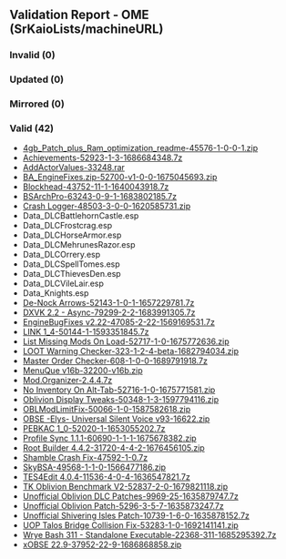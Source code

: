 ## Validation Report - OME (SrKaioLists/machineURL)


### Invalid (0)
### Updated (0)
### Mirrored (0)
### Valid (42)
*  [4gb_Patch_plus_Ram_optimization_readme-45576-1-0-0-1.zip](https://www.nexusmods.com/oblivion/mods/45576/?tab=files&file_id=1000008086)
*  [Achievements-52923-1-3-1686684348.7z](https://www.nexusmods.com/oblivion/mods/52923/?tab=files&file_id=1000034997)
*  [AddActorValues-33248.rar](https://www.nexusmods.com/oblivion/mods/33248/?tab=files&file_id=88252)
*  [BA_EngineFixes.zip-52700-v1-0-0-1675045693.zip](https://www.nexusmods.com/oblivion/mods/52700/?tab=files&file_id=1000033585)
*  [Blockhead-43752-11-1-1640043918.7z](https://www.nexusmods.com/oblivion/mods/43752/?tab=files&file_id=1000029844)
*  [BSArchPro-63243-0-9-1-1683802185.7z](https://www.nexusmods.com/fallout4/mods/63243/?tab=files&file_id=276843)
*  [Crash Logger-48503-3-0-0-1620585731.zip](https://www.nexusmods.com/oblivion/mods/48503/?tab=files&file_id=1000027713)
*  Data_DLCBattlehornCastle.esp
*  Data_DLCFrostcrag.esp
*  Data_DLCHorseArmor.esp
*  Data_DLCMehrunesRazor.esp
*  Data_DLCOrrery.esp
*  Data_DLCSpellTomes.esp
*  Data_DLCThievesDen.esp
*  Data_DLCVileLair.esp
*  Data_Knights.esp
*  [De-Nock Arrows-52143-1-0-1-1657229781.7z](https://www.nexusmods.com/oblivion/mods/52143/?tab=files&file_id=1000031717)
*  [DXVK 2.2 - Async-79299-2-2-1683991305.7z](https://www.nexusmods.com/newvegas/mods/79299/?tab=files&file_id=1000109175)
*  [EngineBugFixes v2.22-47085-2-22-1569169531.7z](https://www.nexusmods.com/oblivion/mods/47085/?tab=files&file_id=1000022995)
*  [LINK 1_4-50144-1-1593351845.7z](https://www.nexusmods.com/oblivion/mods/50144/?tab=files&file_id=1000025153)
*  [List Missing Mods On Load-52717-1-0-1675772636.zip](https://www.nexusmods.com/oblivion/mods/52717/?tab=files&file_id=1000033675)
*  [LOOT Warning Checker-323-1-2-4-beta-1682794034.zip](https://www.nexusmods.com/site/mods/323/?tab=files&file_id=2062)
*  [Master Order Checker-608-1-0-0-1689791918.7z](https://www.nexusmods.com/site/mods/608/?tab=files&file_id=2217)
*  [MenuQue v16b-32200-v16b.zip](https://www.nexusmods.com/oblivion/mods/32200/?tab=files&file_id=1000004991)
*  [Mod.Organizer-2.4.4.7z](https://github.com/ModOrganizer2/modorganizer/releases/download/v2.4.4/Mod.Organizer-2.4.4.7z)
*  [No Inventory On Alt-Tab-52716-1-0-1675771581.zip](https://www.nexusmods.com/oblivion/mods/52716/?tab=files&file_id=1000033673)
*  [Oblivion Display Tweaks-50348-1-3-1597794116.zip](https://www.nexusmods.com/oblivion/mods/50348/?tab=files&file_id=1000025586)
*  [OBLModLimitFix-50066-1-0-1587582618.zip](https://www.nexusmods.com/oblivion/mods/50066/?tab=files&file_id=1000024557)
*  [OBSE -Elys- Universal Silent Voice v93-16622.zip](https://www.nexusmods.com/oblivion/mods/16622/?tab=files&file_id=27327)
*  [PEBKAC 1_0-52020-1-1653055202.7z](https://www.nexusmods.com/oblivion/mods/52020/?tab=files&file_id=1000031251)
*  [Profile Sync 1.1.1-60690-1-1-1-1675678382.zip](https://www.nexusmods.com/skyrimspecialedition/mods/60690/?tab=files&file_id=357052)
*  [Root Builder 4.4.2-31720-4-4-2-1676456105.zip](https://www.nexusmods.com/skyrimspecialedition/mods/31720/?tab=files&file_id=359947)
*  [Shamble Crash Fix-47592-1-0.7z](https://www.nexusmods.com/oblivion/mods/47592/?tab=files&file_id=1000016221)
*  [SkyBSA-49568-1-1-0-1566477186.zip](https://www.nexusmods.com/oblivion/mods/49568/?tab=files&file_id=1000022815)
*  [TES4Edit 4.0.4-11536-4-0-4-1636547821.7z](https://www.nexusmods.com/oblivion/mods/11536/?tab=files&file_id=1000029534)
*  [TK Oblivion Benchmark V2-52837-2-0-1679821118.zip](https://www.nexusmods.com/oblivion/mods/52837/?tab=files&file_id=1000034173)
*  [Unofficial Oblivion DLC Patches-9969-25-1635879747.7z](https://www.nexusmods.com/oblivion/mods/9969/?tab=files&file_id=1000029465)
*  [Unofficial Oblivion Patch-5296-3-5-7-1635873247.7z](https://www.nexusmods.com/oblivion/mods/5296/?tab=files&file_id=1000029461)
*  [Unofficial Shivering Isles Patch-10739-1-6-0-1635878152.7z](https://www.nexusmods.com/oblivion/mods/10739/?tab=files&file_id=1000029462)
*  [UOP Talos Bridge Collision Fix-53283-1-0-1692141141.zip](https://www.nexusmods.com/oblivion/mods/53283/?tab=files&file_id=1000035773)
*  [Wrye Bash 311 - Standalone Executable-22368-311-1685295392.7z](https://www.nexusmods.com/oblivion/mods/22368/?tab=files&file_id=1000034795)
*  [xOBSE 22.9-37952-22-9-1686868858.zip](https://www.nexusmods.com/oblivion/mods/37952/?tab=files&file_id=1000035025)
